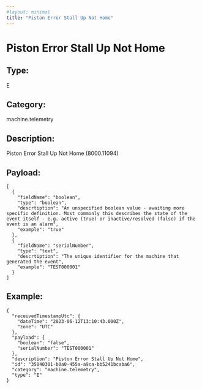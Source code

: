 ```yaml
---
#layout: minimal
title: "Piston Error Stall Up Not Home"
---
```


# Piston Error Stall Up Not Home

## Type:

E

## Category:

machine.telemetry

## Description: 

Piston Error Stall Up Not Home (8000.11094)

## Payload:

```
[
  {
    "fieldName": "boolean",
    "type": "boolean",
    "descrtiption": "An unspecified boolean value - awaiting more specific definition. Most commonly this describes the state of the event itself - e.g. active (true) or inactive/resolved (false) if the event is an alarm",
    "example": "true"
  },
  {
    "fieldName": "serialNumber",
    "type": "text",
    "descrtiption": "The unique identifier for the machine that generated the event",
    "example": "TEST000001"
  }
]
```

## Example:

```
{
  "receivedTimestampUtc": {
    "dateTime": "2023-06-12T13:10:43.000Z",
    "zone": "UTC"
  },
  "payload": {
    "boolean": "false",
    "serialNumber": "TEST000001"
  },
  "description": "Piston Error Stall Up Not Home",
  "id": "35040301-b0a0-455a-a9ca-bb5241bcaba6",
  "category": "machine.telemetry",
  "type": "E"
}
```
